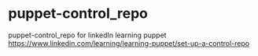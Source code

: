 # puppet-control_repo
puppet-control_repo for linkedIn learning puppet https://www.linkedin.com/learning/learning-puppet/set-up-a-control-repo

